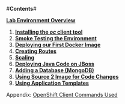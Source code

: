 #**Contents**#

**[Lab Environment Overview](http://training.runcloudrun.com/roadshow/00-environment.md.html)**

1. **[Installing the *oc* client tool](http://training.runcloudrun.com/roadshow/01-install.md.html)**
2. **[Smoke Testing the Environment](http://training.runcloudrun.com/roadshow/02-smoketest.md.html)**
3. **[Deploying our First Docker Image](http://training.runcloudrun.com/roadshow/03-docker.md.html)**
4. **[Creating Routes](http://training.runcloudrun.com/roadshow/04-routes.md.html)**
5. **[Scaling](http://training.runcloudrun.com/roadshow/05-scaling.md.html)**
6. **[Deploying Java Code on JBoss](http://training.runcloudrun.com/roadshow/06-jboss.md.html)**
7. **[Adding a Database (MongoDB)](http://training.runcloudrun.com/roadshow/07-databases.md.html)**
8. **[Using Source 2 Image for Code Changes](http://training.runcloudrun.com/roadshow/08-codechanges.md.html)**
9. **[Using Application Templates](http://training.runcloudrun.com/roadshow/09-templates.md.html)**

Appendix: [OpenShift Client Commands Used](http://training.runcloudrun.com/roadshow/10-appendix.md.html)
